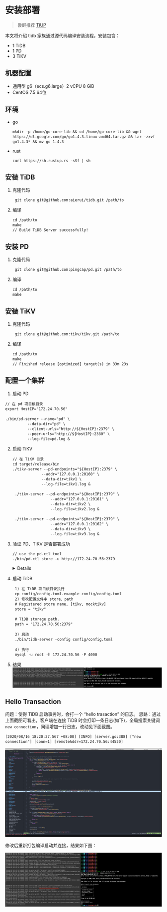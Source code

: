 # 安装部署

> 尝鲜推荐 [TiUP](https://tiup.io/)

本文将介绍 tidb 家族通过源代码编译安装流程，安装包含：
- 1 TiDB
- 1 PD
- 3 TiKV

## 机器配置

- 通用型 g6（ecs.g6.large）2 vCPU 8 GiB
- CentOS 7.5 64位

## 环境

- go
  ```
  mkdir -p /home/go-core-lib && cd /home/go-core-lib && wget https://dl.google.com/go/go1.4.3.linux-amd64.tar.gz && tar -zxvf go1.4.3* && mv go 1.4.3
  ```
- rust
  ```
  curl https://sh.rustup.rs -sSf | sh
  ```

## 安装 TiDB

1. 克隆代码
   ```
    git clone git@github.com:aierui/tidb.git /path/to
   ``` 
2. 编译
   ```
   cd /path/to
   make
   // Build TiDB Server successfully!
   ```

## 安装 PD

1. 克隆代码
   ```
    git clone git@github.com:pingcap/pd.git /path/to
   ``` 
2. 编译
   ```
   cd /path/to
   make
   ```

## 安装 TiKV

1. 克隆代码
   ```
    git clone git@github.com:tikv/tikv.git /path/to
   ``` 
2. 编译
   ```
   cd /path/to
   make
   // Finished release [optimized] target(s) in 33m 23s
   ```

## 配置一个集群

1. 启动 PD

  ```
  // 在 pd 项目根目录
  export HostIP="172.24.70.56"

  ./bin/pd-server --name="pd" \
            --data-dir="pd" \
            --client-urls="http://${HostIP}:2379" \
            --peer-urls="http://${HostIP}:2380" \
            --log-file=pd.log &
  ```

2. 启动 TiKV
   ```
   // 在 TiKV 目录
   cd target/release/bin
   ./tikv-server --pd-endpoints="${HostIP}:2379" \
                --addr="127.0.0.1:20160" \
                --data-dir=tikv1 \
                --log-file=tikv1.log &

    ./tikv-server --pd-endpoints="${HostIP}:2379" \
                    --addr="127.0.0.1:20161" \
                    --data-dir=tikv2 \
                    --log-file=tikv2.log &

    ./tikv-server --pd-endpoints="${HostIP}:2379" \
                    --addr="127.0.0.1:20162" \
                    --data-dir=tikv3 \
                    --log-file=tikv3.log &
   ```

3. 验证 PD、TiKV 是否部署成功
   ```
   // use the pd-ctl tool 
   ./bin/pd-ctl store -u http://172.24.70.56:2379
   ```

    <details>

    ```json
    {
      "count": 3,
      "stores": [
        {
          "store": {
            "id": 1,
            "address": "127.0.0.1:20160",
            "version": "4.1.0-alpha",
            "status_address": "127.0.0.1:20180",
            "git_hash": "ae7a6ecee6e3367da016df0293a9ffe9cc2b5705",
            "start_timestamp": 1597570904,
            "deploy_path": "/data1/develop/pingcap/tikv/tikv/target/release",
            "last_heartbeat": 1597571004991536254,
            "state_name": "Up"
          },
          "status": {
            "capacity": "39.25GiB",
            "available": "19.98GiB",
            "used_size": "31.51MiB",
            "leader_count": 1,
            "leader_weight": 1,
            "leader_score": 1,
            "leader_size": 1,
            "region_count": 1,
            "region_weight": 1,
            "region_score": 1,
            "region_size": 1,
            "start_ts": "2020-08-16T17:41:44+08:00",
            "last_heartbeat_ts": "2020-08-16T17:43:24.991536254+08:00",
            "uptime": "1m40.991536254s"
          }
        },
        {
          "store": {
            "id": 4,
            "address": "127.0.0.1:20161",
            "version": "4.1.0-alpha",
            "status_address": "127.0.0.1:20180",
            "git_hash": "ae7a6ecee6e3367da016df0293a9ffe9cc2b5705",
            "start_timestamp": 1597570918,
            "deploy_path": "/data1/develop/pingcap/tikv/tikv/target/release",
            "last_heartbeat": 1597570998472699813,
            "state_name": "Up"
          },
          "status": {
            "capacity": "39.25GiB",
            "available": "22.12GiB",
            "used_size": "31.5MiB",
            "leader_count": 0,
            "leader_weight": 1,
            "leader_score": 0,
            "leader_size": 0,
            "region_count": 1,
            "region_weight": 1,
            "region_score": 1,
            "region_size": 1,
            "start_ts": "2020-08-16T17:41:58+08:00",
            "last_heartbeat_ts": "2020-08-16T17:43:18.472699813+08:00",
            "uptime": "1m20.472699813s"
          }
        },
        {
          "store": {
            "id": 6,
            "address": "127.0.0.1:20162",
            "version": "4.1.0-alpha",
            "status_address": "127.0.0.1:20180",
            "git_hash": "ae7a6ecee6e3367da016df0293a9ffe9cc2b5705",
            "start_timestamp": 1597570999,
            "deploy_path": "/data1/develop/pingcap/tikv/tikv/target/release",
            "state_name": "Down"
          },
          "status": {
            "capacity": "0B",
            "available": "0B",
            "used_size": "0B",
            "leader_count": 0,
            "leader_weight": 1,
            "leader_score": 0,
            "leader_size": 0,
            "region_count": 0,
            "region_weight": 1,
            "region_score": 0,
            "region_size": 0,
            "start_ts": "2020-08-16T17:43:19+08:00",
            "last_heartbeat_ts": "1970-01-01T08:00:00+08:00"
          }
        }
      ]
    }
    ```
    </details>

4. 启动 TiDB
   ```
    1) 在 TiDB 项目根目录执行
    cp config/config.toml.example config/config.toml
    2) 修改配置文件中 store、path
    # Registered store name, [tikv, mocktikv]
    store = "tikv"

    # TiDB storage path.
    path = "172.24.70.56:2379"
    
    3) 启动
    ./bin/tidb-server -config config/config.toml

    4) 执行
    mysql -u root -h 172.24.70.56 -P 4000
   ```
5. 结果
   ![](../images/deploy-tidb/run-tidb.jpg)



## Hello Transaction

问题：使得 TiDB 启动事务时，会打一个 “hello trasaction” 的日志。
思路：通过上面截图可看出，客户端在连接 TiDB 时会打印一条日志(如下)，全局搜索关键词 `new connection`，同理增加一行日志，改动见下面截图。

```
[2020/08/16 18:20:37.567 +08:00] [INFO] [server.go:388] ["new connection"] [conn=1] [remoteAddr=172.24.70.56:44520]
```

![](./../images/deploy-tidb/tidb-server.png)


修改后重新打包编译启动并连接，结果如下图：

![](../images/deploy-tidb/run-tidb-2.jpg)

















